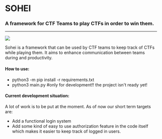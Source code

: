 <h1>SOHEI</h1>
<h3>A framework for CTF Teams to play CTFs in order to win them.</h3>
<hr>
<img src="https://upload.wikimedia.org/wikipedia/commons/thumb/d/d8/Yoshitsune_with_benkei.jpg/220px-Yoshitsune_with_benkei.jpg"/>
<p>Sohei is a framework that can be used by CTF teams to keep track of CTFs while playing them. It aims to enhance communication between teams during and productivity. </p>
<h4>How to use:</h4>
<ul>
  <li>python3 -m pip install -r requirements.txt</li>
  <li>python3 main.py #only for development!! the project isn't ready yet!</li>
</ul>
<h4>Current development situation: </h4><p> A lot of work is to be put at the moment. As of now our short term targets are: </p>
<ul>
  <li>Add a functional login system</li>
  <li>Add some kind of easy to use authorization feature in the code itself which makes it easier to keep track of logged in users.</li>
</ul>
